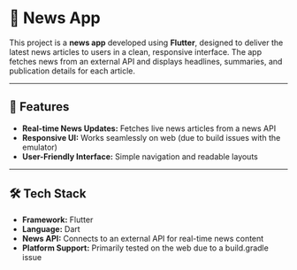 # 📰 News App 

This project is a **news app** developed using **Flutter**, designed to deliver the latest news articles to users in a clean, responsive interface. The app fetches news from an external API and displays headlines, summaries, and publication details for each article.

---

## 📱 Features

- **Real-time News Updates:** Fetches live news articles from a news API
- **Responsive UI:** Works seamlessly on web (due to build issues with the emulator)
- **User-Friendly Interface:** Simple navigation and readable layouts

---

## 🛠️ Tech Stack

- **Framework:** Flutter
- **Language:** Dart
- **News API:** Connects to an external API for real-time news content
- **Platform Support:** Primarily tested on the web due to a build.gradle issue


